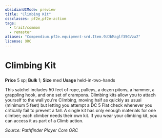 ```yaml
---
obsidianUIMode: preview
title: "Climbing Kit"
cssclasses: pf2e,pf2e-action
tags:
  - trait/common
  - remaster
aliases: "Compendium.pf2e.equipment-srd.Item.9UJbMaglf35GVzaZ"
license: ORC
---
```

# Climbing Kit

### 


**Price** 5 sp; 
**Bulk** 1; **Size** med
**Usage** held-in-two-hands

This satchel includes 50 feet of rope, pulleys, a dozen pitons, a hammer, a grappling hook, and one set of crampons. Climbing kits allow you to attach yourself to the wall you're Climbing, moving half as quickly as usual (minimum 5 feet) but letting you attempt a DC 5 Flat check whenever you critically fail to prevent a fall. A single kit has only enough materials for one climber; each climber needs their own kit. If you wear your climbing kit, you can access it as part of a Climb action.

*Source: Pathfinder Player Core*
*ORC*